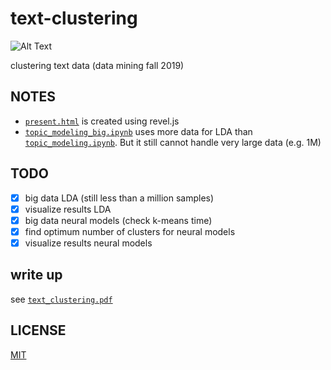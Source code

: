 # text-clustering

![Alt Text](https://media.giphy.com/media/VSYyrK0MzKSyI/giphy.gif)

clustering text data (data mining fall 2019)

## NOTES
- [`present.html`](https://github.com/subhadarship/text-clustering/blob/master/present.html) is created using revel.js
- [`topic_modeling_big.ipynb`](https://github.com/subhadarship/text-clustering/blob/master/topic_modeling_big.ipynb) uses more data for LDA than [`topic_modeling.ipynb`](https://github.com/subhadarship/text-clustering/blob/master/topic_modeling.ipynb). But it still cannot handle very large data (e.g. 1M)

## TODO
- [x] big data LDA (still less than a million samples)
- [x] visualize results LDA
- [x] big data neural models (check k-means time)
- [x] find optimum number of clusters for neural models
- [x] visualize results neural models

## write up
see [`text_clustering.pdf`](https://github.com/subhadarship/text-clustering/blob/master/text_clustering.pdf)

## LICENSE

[MIT](https://github.com/subhadarship/text-clustering/tree/master/LICENSE)
